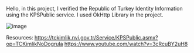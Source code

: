 Hello, in this project, I verified the Republic of Turkey Identity Information using the KPSPublic service. I used OkHttp Library in the project.

![image](https://github.com/ynsemrkurt/turkishIdentifiesControl/assets/156939805/3c6c327c-dd50-41e7-9f8c-9343001d5d2a)

Resources: 
  https://tckimlik.nvi.gov.tr/Service/KPSPublic.asmx?op=TCKimlikNoDogrula
  https://www.youtube.com/watch?v=3cRcuBY2uH8
